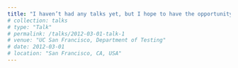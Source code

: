 ```yaml
---
title: "I haven’t had any talks yet, but I hope to have the opportunity to do so in the future."
# collection: talks
# type: "Talk"
# permalink: /talks/2012-03-01-talk-1
# venue: "UC San Francisco, Department of Testing"
# date: 2012-03-01
# location: "San Francisco, CA, USA"
---
```


